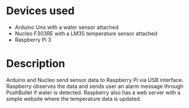 # Devices used
*	Arduino Uno with a water sensor attached
*	Nucleo F303RE with a LM35 temperature sensor attached
*	Raspberry Pi 3
# Description
Arduino and Nucleo send sensor data to Raspberry Pi via USB interface. Raspberry observes the data and sends user an alarm message through PushBullet if water is detected. Raspberry also has a web server with a simple website where the temperature data is updated.
